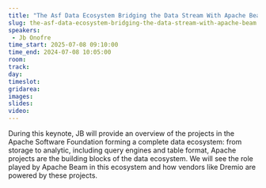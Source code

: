 ```yaml
---
title: "The Asf Data Ecosystem Bridging the Data Stream With Apache Beam"
slug: the-asf-data-ecosystem-bridging-the-data-stream-with-apache-beam
speakers:
 - Jb Onofre
time_start: 2025-07-08 09:10:00
time_end: 2024-07-08 10:05:00
room: 
track: 
day: 
timeslot: 
gridarea: 
images: 
slides:
video: 
---
```


During this keynote, JB will provide an overview of the projects in the Apache Software Foundation forming a complete data ecosystem: from storage to analytic, including query engines and table format, Apache projects are the building blocks of the data ecosystem. We will see the role played by Apache Beam in this ecosystem and how vendors like Dremio are powered by these projects.